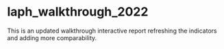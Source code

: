 # laph_walkthrough_2022
This is an updated walkthrough interactive report refreshing the indicators and adding more comparability.
